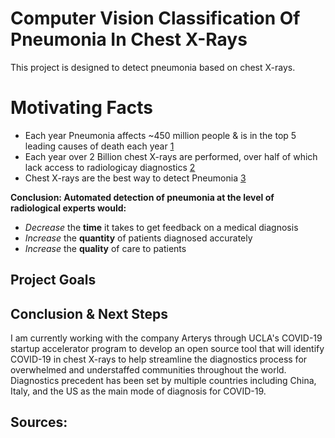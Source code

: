 # Computer Vision Classification Of Pneumonia In Chest X-Rays
This project is designed to detect pneumonia based on chest X-rays.

# Motivating Facts
- Each year Pneumonia affects ~450 million people & is in the top 5 leading causes of death each year [1]
- Each year over 2 Billion chest X-rays are performed, over half of which lack access to radiologicay diagnostics [2]
- Chest X-rays are the best way to detect Pneumonia [3]

__Conclusion: Automated detection of pneumonia at the level of radiological experts would:__
- _Decrease_ the **time** it takes to get feedback on a medical diagnosis
- _Increase_ the **quantity** of patients diagnosed accurately
- _Increase_ the **quality** of care to patients

## Project Goals




## Conclusion & Next Steps
I am currently working with the company Arterys through UCLA's COVID-19 startup accelerator program to develop an open source tool that will identify COVID-19 in chest X-rays to help streamline the diagnostics process for overwhelmed and understaffed communities throughout the world. Diagnostics precedent has been set by multiple countries including China, Italy, and the US as the main mode of diagnosis for COVID-19.

## Sources:
[1]: https://www.thelancet.com/journals/lancet/article/PIIS0140-6736(10)61459-6/fulltext
[2]: https://arxiv.org/pdf/1711.05225.pdf
[3]: https://www.nhlbi.nih.gov/health-topics/chest-x-ray
